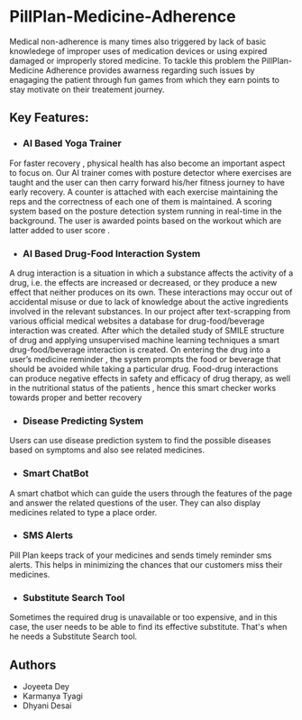 # PillPlan-Medicine-Adherence

Medical non-adherence is many times also triggered  by lack of basic knowledege of improper uses of medication devices or using expired  damaged or improperly stored medicine.
To tackle this problem the PillPlan-Medicine Adherence provides awarness regarding such issues by enagaging the patient through fun games from which they earn points to stay 
motivate on their treatement journey.

## Key Features:
- ### AI Based Yoga Trainer
For faster recovery , physical health has also become an important aspect to focus on. Our AI trainer comes with posture detector where exercises are taught and the 
user can then carry forward his/her fitness journey to have early recovery. A counter is attached with each exercise maintaining the reps and the correctness of each 
one of them is maintained. A scoring system based on the posture detection system running in real-time in the background. The user is awarded points based on the workout 
which are latter added to user score .

- ### AI Based Drug-Food Interaction System
A drug interaction is a situation in which a substance affects the activity of a drug, i.e. the effects are increased or decreased, or they produce a new effect that neither 
produces on its own. These interactions may occur out of accidental misuse or due to lack of knowledge about the active ingredients involved in the relevant substances. In our
project after text-scrapping from various official medical websites a database for drug-food/beverage interaction was created. After which the detailed study of  SMILE structure 
of drug and applying unsupervised machine learning techniques a smart drug-food/beverage interaction is created. On entering the drug into a user’s medicine reminder , the system
prompts the food or beverage that should be avoided while taking a particular drug. Food-drug interactions can produce negative effects in safety and efficacy of drug therapy, 
as well in the nutritional status of the patients , hence this smart checker works towards proper and better recovery

- ### Disease Predicting System
Users can use disease prediction system to find the possible diseases based on symptoms and also see related medicines.

- ### Smart ChatBot
A smart chatbot which can guide the users through the features of the page and answer the related questions of the user. They can also display medicines related 
to type a place order.

- ### SMS Alerts
Pill Plan keeps track of your medicines and sends timely reminder sms alerts. This helps in minimizing the chances that our customers miss their medicines.

- ### Substitute Search Tool
Sometimes the required drug is unavailable or too expensive, and in this case, the user needs to be able to find its effective substitute. That's when he needs a Substitute 
Search tool.

## Authors
- Joyeeta Dey
- Karmanya Tyagi
- Dhyani Desai
